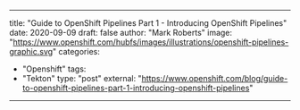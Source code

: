 
--- 

title: "Guide to OpenShift Pipelines Part 1 - Introducing OpenShift Pipelines"
date: 2020-09-09
draft: false
author: "Mark Roberts"
image: "https://www.openshift.com/hubfs/images/illustrations/openshift-pipelines-graphic.svg"
categories:
- "Openshift"
tags:
- "Tekton"
type: "post"
external: "https://www.openshift.com/blog/guide-to-openshift-pipelines-part-1-introducing-openshift-pipelines"
---
